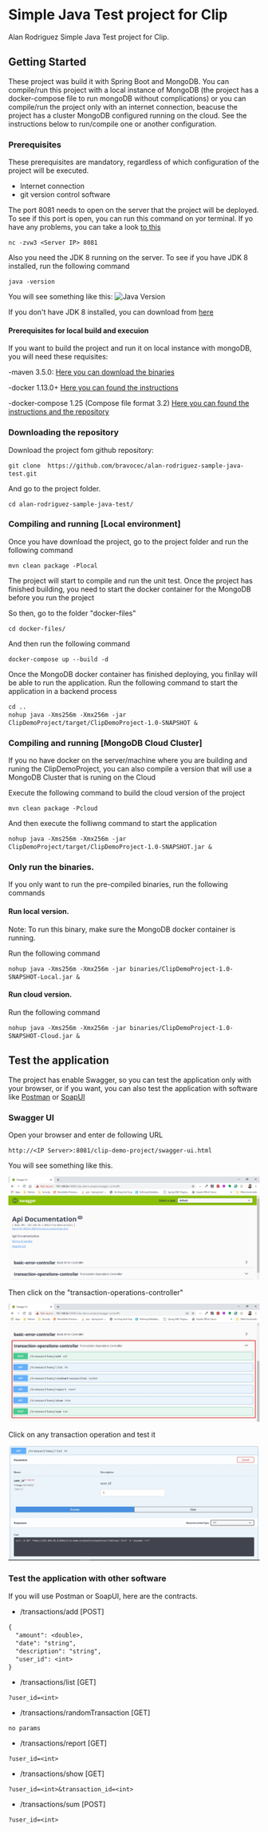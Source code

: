 # Simple Java Test project for Clip

Alan Rodriguez Simple Java Test project for Clip.

## Getting Started

These project was build it with Spring Boot and MongoDB. You can compile/run this project with a local instance of MongoDB (the project has a docker-compose file to run mongoDB without complications) or you can compile/run the project only with an internet connection, beacuse the project has a cluster MongoDB configured running on the cloud. See the instructions below to run/compile one or another configuration.

### Prerequisites

These prerequisites are mandatory, regardless of which configuration of the project will be executed.

- Internet connection
- git version control software

The port 8081 needs to open on the server that the project will be deployed. To see if this port is open, you can run this command on yor terminal. If yo have any problems, you can take a look [to this](https://www.2daygeek.com/how-to-check-whether-a-port-is-open-on-the-remote-linux-system-server/)
```
nc -zvw3 <Server IP> 8081
```
Also you need the JDK 8 running on the server. To see if you have JDK 8 installed, run the following command
```
java -version
```
You will see something like this:
![Java Version](https://4.bp.blogspot.com/-NEe5SaGoB0Y/WN_XWW_HxQI/AAAAAAAABVM/2l6qyAFkQrgeBPh90fXvHXF_rixAeMtCgCLcB/s1600/Screenshot%2Bfrom%2B2017-04-01%2B10-36-53.png)

If you don't have JDK 8 installed, you can download from [here](https://www.oracle.com/technetwork/java/javase/downloads/jdk8-downloads-2133151.html)
#### Prerequisites for local build and execuion

If you want to build the project and run it on local instance with mongoDB, you will need these requisites:

-maven 3.5.0: [Here you can download the binaries](https://www.oracle.com/technetwork/java/javase/downloads/jdk8-downloads-2133151.html)

-docker 1.13.0+ [Here you can found the instructions](https://www.oracle.com/technetwork/java/javase/downloads/jdk8-downloads-2133151.html)

-docker-compose 1.25 (Compose file format 3.2) [Here you can found the instructions and the repository](https://github.com/docker/compose/releases)

### Downloading the repository

Download the project fom github repository: 

```
git clone  https://github.com/bravocec/alan-rodriguez-sample-java-test.git
```

And go to the project folder.

```
cd alan-rodriguez-sample-java-test/
```

### Compiling and running [Local environment]

Once you have download the project, go to the project folder and run the following command

```
mvn clean package -Plocal
```

The project will start  to compile and run the unit test. Once the project has finished building, you need to start the docker container for the MongoDB before you run the project

So then, go to the folder "docker-files"

```
cd docker-files/
```

And then run the following command

```
docker-compose up --build -d
```

Once the MongoDB docker container has finished deploying, you finllay will be able to run the application. Run the following command to start the application in a backend process

```
cd ..
nohup java -Xms256m -Xmx256m -jar ClipDemoProject/target/ClipDemoProject-1.0-SNAPSHOT &
```

### Compiling and running [MongoDB Cloud Cluster]

If you no have docker on the server/machine where you are building and runing the ClipDemoProject,  you can also compile a version that will use a MongoDB Cluster that is runing on the Cloud

Execute the following command to build the cloud version of the project

```
mvn clean package -Pcloud
```

And then execute the folliwng command to start the application

```
nohup java -Xms256m -Xmx256m -jar ClipDemoProject/target/ClipDemoProject-1.0-SNAPSHOT.jar &
```

### Only run the binaries.

If you only want to run the pre-compiled binaries, run the following commands

#### Run local version.

Note: To run this binary,  make sure the MongoDB docker container is running.

Run the following command

```
nohup java -Xms256m -Xmx256m -jar binaries/ClipDemoProject-1.0-SNAPSHOT-Local.jar &
```

#### Run cloud version.

Run the following command

```
nohup java -Xms256m -Xmx256m -jar binaries/ClipDemoProject-1.0-SNAPSHOT-Cloud.jar &
```

## Test the application

The project has enable Swagger, so you can test the application only with your browser,  or if you want, you can also test the application with software like [Postman](https://www.getpostman.com/downloads/) or [SoapUI](https://www.soapui.org/)

### Swagger UI

Open your browser and enter de following URL

```
http://<IP Server>:8081/clip-demo-project/swagger-ui.html
```

You will see something like this.

![Swagger](https://github.com/bravocec/alan-rodriguez-sample-java-test/blob/master/images/Swagger.png)

Then click on the "transaction-operations-controller"

![TransctionOperations](https://github.com/bravocec/alan-rodriguez-sample-java-test/blob/master/images/TransactionOperations.jpg)

Click on any transaction operation and test it

![TransactionList](https://github.com/bravocec/alan-rodriguez-sample-java-test/blob/master/images/listTransaction.jpg)

### Test the application with other software

If you will use Postman or SoapUI, here are the contracts.

- /transactions/add [POST]

```
{
  "amount": <double>,
  "date": "string",
  "description": "string",
  "user_id": <int>
}
```

- /transactions/list [GET]

```
?user_id=<int>
```

- /transactions/randomTransaction [GET]

```
no params
```

- /transactions/report [GET]

```
?user_id=<int>
```

- /transactions/show [GET]

```
?user_id=<int>&transaction_id=<int>
```

- /transactions/sum [POST]

```
?user_id=<int>
```